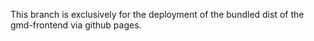 This branch is exclusively for the deployment of the bundled dist of the gmd-frontend via github  pages.
